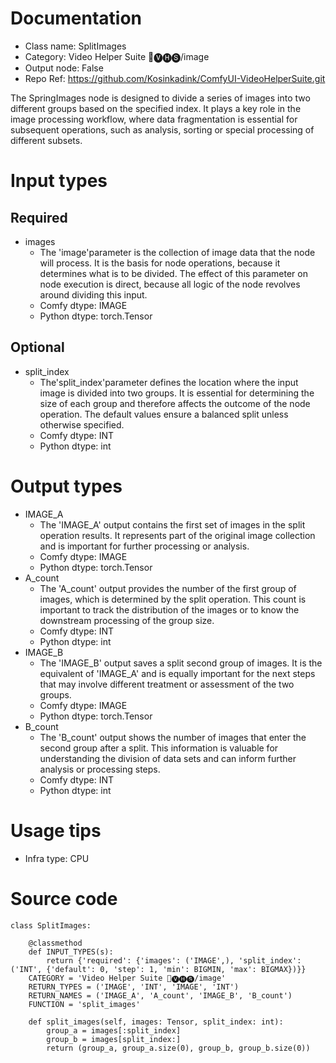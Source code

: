 # Documentation
- Class name: SplitImages
- Category: Video Helper Suite 🎥🅥🅗🅢/image
- Output node: False
- Repo Ref: https://github.com/Kosinkadink/ComfyUI-VideoHelperSuite.git

The SpringImages node is designed to divide a series of images into two different groups based on the specified index. It plays a key role in the image processing workflow, where data fragmentation is essential for subsequent operations, such as analysis, sorting or special processing of different subsets.

# Input types
## Required
- images
    - The 'image'parameter is the collection of image data that the node will process. It is the basis for node operations, because it determines what is to be divided. The effect of this parameter on node execution is direct, because all logic of the node revolves around dividing this input.
    - Comfy dtype: IMAGE
    - Python dtype: torch.Tensor
## Optional
- split_index
    - The'split_index'parameter defines the location where the input image is divided into two groups. It is essential for determining the size of each group and therefore affects the outcome of the node operation. The default values ensure a balanced split unless otherwise specified.
    - Comfy dtype: INT
    - Python dtype: int

# Output types
- IMAGE_A
    - The 'IMAGE_A' output contains the first set of images in the split operation results. It represents part of the original image collection and is important for further processing or analysis.
    - Comfy dtype: IMAGE
    - Python dtype: torch.Tensor
- A_count
    - The 'A_count' output provides the number of the first group of images, which is determined by the split operation. This count is important to track the distribution of the images or to know the downstream processing of the group size.
    - Comfy dtype: INT
    - Python dtype: int
- IMAGE_B
    - The 'IMAGE_B' output saves a split second group of images. It is the equivalent of 'IMAGE_A' and is equally important for the next steps that may involve different treatment or assessment of the two groups.
    - Comfy dtype: IMAGE
    - Python dtype: torch.Tensor
- B_count
    - The 'B_count' output shows the number of images that enter the second group after a split. This information is valuable for understanding the division of data sets and can inform further analysis or processing steps.
    - Comfy dtype: INT
    - Python dtype: int

# Usage tips
- Infra type: CPU

# Source code
```
class SplitImages:

    @classmethod
    def INPUT_TYPES(s):
        return {'required': {'images': ('IMAGE',), 'split_index': ('INT', {'default': 0, 'step': 1, 'min': BIGMIN, 'max': BIGMAX})}}
    CATEGORY = 'Video Helper Suite 🎥🅥🅗🅢/image'
    RETURN_TYPES = ('IMAGE', 'INT', 'IMAGE', 'INT')
    RETURN_NAMES = ('IMAGE_A', 'A_count', 'IMAGE_B', 'B_count')
    FUNCTION = 'split_images'

    def split_images(self, images: Tensor, split_index: int):
        group_a = images[:split_index]
        group_b = images[split_index:]
        return (group_a, group_a.size(0), group_b, group_b.size(0))
```
